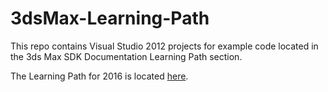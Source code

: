 3dsMax-Learning-Path
====================

This repo contains Visual Studio 2012 projects for example code located in the 3ds Max SDK Documentation Learning Path section.

The Learning Path for 2016 is located [here](http://help.autodesk.com/view/3DSMAX/2016/ENU/?guid=__files_GUID_C59F7DCE_8B96_4A49_A4E0_053EA2424A0D_htm).
